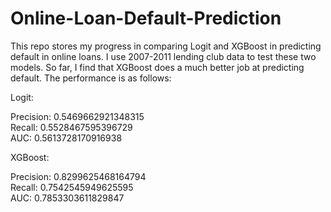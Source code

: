 # Online-Loan-Default-Prediction

This repo stores my progress in comparing Logit and XGBoost in predicting default in online loans. I use 2007-2011 lending club data to test these two models. So far, I find that XGBoost does a much better job at predicting default. The performance is as follows:

Logit:

Precision:  0.5469662921348315 <br>
Recall:  0.5528467595396729 <br>
AUC:  0.5613728170916938

XGBoost:

Precision:  0.8299625468164794 <br>
Recall:  0.7542545949625595 <br>
AUC:  0.7853303611829847

